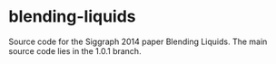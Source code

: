 blending-liquids
================

Source code for the Siggraph 2014 paper Blending Liquids. The main source code lies in the 1.0.1 branch. 
